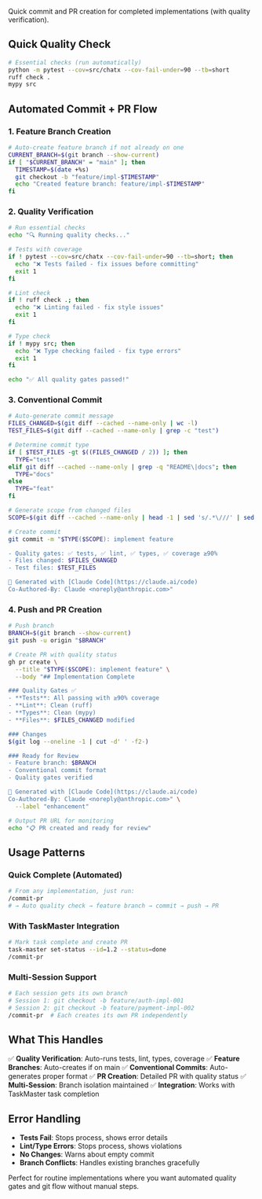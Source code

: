 Quick commit and PR creation for completed implementations (with quality verification).

## Quick Quality Check
```bash
# Essential checks (run automatically)
python -m pytest --cov=src/chatx --cov-fail-under=90 --tb=short
ruff check .
mypy src
```

## Automated Commit + PR Flow

### 1. Feature Branch Creation
```bash
# Auto-create feature branch if not already on one
CURRENT_BRANCH=$(git branch --show-current)
if [ "$CURRENT_BRANCH" = "main" ]; then
  TIMESTAMP=$(date +%s)
  git checkout -b "feature/impl-$TIMESTAMP"
  echo "Created feature branch: feature/impl-$TIMESTAMP"
fi
```

### 2. Quality Verification
```bash
# Run essential checks
echo "🔍 Running quality checks..."

# Tests with coverage
if ! pytest --cov=src/chatx --cov-fail-under=90 --tb=short; then
  echo "❌ Tests failed - fix issues before committing"
  exit 1
fi

# Lint check
if ! ruff check .; then
  echo "❌ Linting failed - fix style issues"
  exit 1
fi

# Type check
if ! mypy src; then
  echo "❌ Type checking failed - fix type errors"
  exit 1
fi

echo "✅ All quality gates passed!"
```

### 3. Conventional Commit
```bash
# Auto-generate commit message
FILES_CHANGED=$(git diff --cached --name-only | wc -l)
TEST_FILES=$(git diff --cached --name-only | grep -c "test")

# Determine commit type
if [ $TEST_FILES -gt $((FILES_CHANGED / 2)) ]; then
  TYPE="test"
elif git diff --cached --name-only | grep -q "README\|docs"; then
  TYPE="docs"
else
  TYPE="feat"
fi

# Generate scope from changed files
SCOPE=$(git diff --cached --name-only | head -1 | sed 's/.*\///' | sed 's/\..*//')

# Create commit
git commit -m "$TYPE($SCOPE): implement feature

- Quality gates: ✅ tests, ✅ lint, ✅ types, ✅ coverage ≥90%
- Files changed: $FILES_CHANGED
- Test files: $TEST_FILES

🤖 Generated with [Claude Code](https://claude.ai/code)
Co-Authored-By: Claude <noreply@anthropic.com>"
```

### 4. Push and PR Creation
```bash
# Push branch
BRANCH=$(git branch --show-current)
git push -u origin "$BRANCH"

# Create PR with quality status
gh pr create \
  --title "$TYPE($SCOPE): implement feature" \
  --body "## Implementation Complete

### Quality Gates ✅
- **Tests**: All passing with ≥90% coverage
- **Lint**: Clean (ruff)
- **Types**: Clean (mypy)
- **Files**: $FILES_CHANGED modified

### Changes
$(git log --oneline -1 | cut -d' ' -f2-)

### Ready for Review
- Feature branch: $BRANCH
- Conventional commit format
- Quality gates verified

🤖 Generated with [Claude Code](https://claude.ai/code)
Co-Authored-By: Claude <noreply@anthropic.com>" \
  --label "enhancement"

# Output PR URL for monitoring
echo "📋 PR created and ready for review"
```

## Usage Patterns

### Quick Complete (Automated)
```bash
# From any implementation, just run:
/commit-pr
# → Auto quality check → feature branch → commit → push → PR
```

### With TaskMaster Integration
```bash
# Mark task complete and create PR
task-master set-status --id=1.2 --status=done
/commit-pr
```

### Multi-Session Support
```bash
# Each session gets its own branch
# Session 1: git checkout -b feature/auth-impl-001
# Session 2: git checkout -b feature/payment-impl-002
/commit-pr  # Each creates its own PR independently
```

## What This Handles

✅ **Quality Verification**: Auto-runs tests, lint, types, coverage
✅ **Feature Branches**: Auto-creates if on main
✅ **Conventional Commits**: Auto-generates proper format
✅ **PR Creation**: Detailed PR with quality status
✅ **Multi-Session**: Branch isolation maintained
✅ **Integration**: Works with TaskMaster task completion

## Error Handling

- **Tests Fail**: Stops process, shows error details
- **Lint/Type Errors**: Stops process, shows violations
- **No Changes**: Warns about empty commit
- **Branch Conflicts**: Handles existing branches gracefully

Perfect for routine implementations where you want automated quality gates and git flow without manual steps.